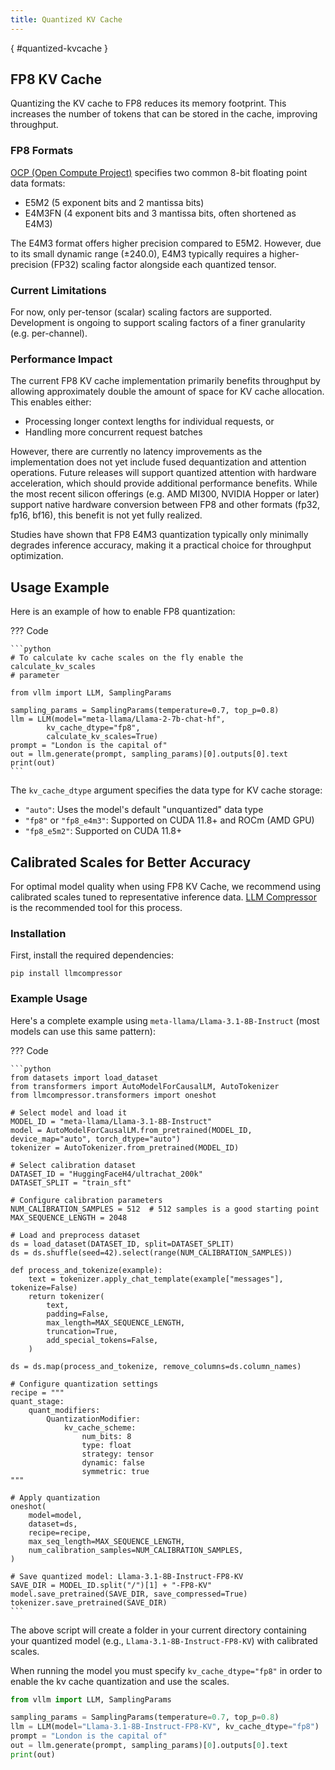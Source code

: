 ```yaml
---
title: Quantized KV Cache
---
```

[](){ #quantized-kvcache }

## FP8 KV Cache

Quantizing the KV cache to FP8 reduces its memory footprint. This increases the number of tokens that can be stored in the cache, improving throughput.

### FP8 Formats

[OCP (Open Compute Project)](https://www.opencompute.org) specifies two common 8-bit floating point data formats:

- E5M2 (5 exponent bits and 2 mantissa bits)
- E4M3FN (4 exponent bits and 3 mantissa bits, often shortened as E4M3)

The E4M3 format offers higher precision compared to E5M2. However, due to its small dynamic range (±240.0), E4M3 typically requires a higher-precision (FP32) scaling factor alongside each quantized tensor.

### Current Limitations

For now, only per-tensor (scalar) scaling factors are supported. Development is ongoing to support scaling factors of a finer granularity (e.g. per-channel).

### Performance Impact

The current FP8 KV cache implementation primarily benefits throughput by allowing approximately double the amount of space for KV cache allocation. This enables either:

- Processing longer context lengths for individual requests, or
- Handling more concurrent request batches

However, there are currently no latency improvements as the implementation does not yet include fused dequantization and attention operations. Future releases will support quantized attention with hardware acceleration, which should provide additional performance benefits. While the most recent silicon offerings (e.g. AMD MI300, NVIDIA Hopper or later) support native hardware conversion between FP8 and other formats (fp32, fp16, bf16), this benefit is not yet fully realized.

Studies have shown that FP8 E4M3 quantization typically only minimally degrades inference accuracy, making it a practical choice for throughput optimization.

## Usage Example

Here is an example of how to enable FP8 quantization:

??? Code

    ```python
    # To calculate kv cache scales on the fly enable the calculate_kv_scales
    # parameter

    from vllm import LLM, SamplingParams

    sampling_params = SamplingParams(temperature=0.7, top_p=0.8)
    llm = LLM(model="meta-llama/Llama-2-7b-chat-hf",
            kv_cache_dtype="fp8",
            calculate_kv_scales=True)
    prompt = "London is the capital of"
    out = llm.generate(prompt, sampling_params)[0].outputs[0].text
    print(out)
    ```

The `kv_cache_dtype` argument specifies the data type for KV cache storage:
- `"auto"`: Uses the model's default "unquantized" data type
- `"fp8"` or `"fp8_e4m3"`: Supported on CUDA 11.8+ and ROCm (AMD GPU)
- `"fp8_e5m2"`: Supported on CUDA 11.8+

## Calibrated Scales for Better Accuracy

For optimal model quality when using FP8 KV Cache, we recommend using calibrated scales tuned to representative inference data. [LLM Compressor](https://github.com/vllm-project/llm-compressor/) is the recommended tool for this process.

### Installation

First, install the required dependencies:

```console
pip install llmcompressor
```

### Example Usage

Here's a complete example using `meta-llama/Llama-3.1-8B-Instruct` (most models can use this same pattern):

??? Code

    ```python
    from datasets import load_dataset
    from transformers import AutoModelForCausalLM, AutoTokenizer
    from llmcompressor.transformers import oneshot

    # Select model and load it
    MODEL_ID = "meta-llama/Llama-3.1-8B-Instruct"
    model = AutoModelForCausalLM.from_pretrained(MODEL_ID, device_map="auto", torch_dtype="auto")
    tokenizer = AutoTokenizer.from_pretrained(MODEL_ID)

    # Select calibration dataset
    DATASET_ID = "HuggingFaceH4/ultrachat_200k"
    DATASET_SPLIT = "train_sft"

    # Configure calibration parameters
    NUM_CALIBRATION_SAMPLES = 512  # 512 samples is a good starting point
    MAX_SEQUENCE_LENGTH = 2048

    # Load and preprocess dataset
    ds = load_dataset(DATASET_ID, split=DATASET_SPLIT)
    ds = ds.shuffle(seed=42).select(range(NUM_CALIBRATION_SAMPLES))

    def process_and_tokenize(example):
        text = tokenizer.apply_chat_template(example["messages"], tokenize=False)
        return tokenizer(
            text,
            padding=False,
            max_length=MAX_SEQUENCE_LENGTH,
            truncation=True,
            add_special_tokens=False,
        )

    ds = ds.map(process_and_tokenize, remove_columns=ds.column_names)

    # Configure quantization settings
    recipe = """
    quant_stage:
        quant_modifiers:
            QuantizationModifier:
                kv_cache_scheme:
                    num_bits: 8
                    type: float
                    strategy: tensor
                    dynamic: false
                    symmetric: true
    """

    # Apply quantization
    oneshot(
        model=model,
        dataset=ds,
        recipe=recipe,
        max_seq_length=MAX_SEQUENCE_LENGTH,
        num_calibration_samples=NUM_CALIBRATION_SAMPLES,
    )

    # Save quantized model: Llama-3.1-8B-Instruct-FP8-KV
    SAVE_DIR = MODEL_ID.split("/")[1] + "-FP8-KV"
    model.save_pretrained(SAVE_DIR, save_compressed=True)
    tokenizer.save_pretrained(SAVE_DIR)
    ```

The above script will create a folder in your current directory containing your quantized model (e.g., `Llama-3.1-8B-Instruct-FP8-KV`) with calibrated scales.

When running the model you must specify `kv_cache_dtype="fp8"` in order to enable the kv cache quantization and use the scales.

```python
from vllm import LLM, SamplingParams

sampling_params = SamplingParams(temperature=0.7, top_p=0.8)
llm = LLM(model="Llama-3.1-8B-Instruct-FP8-KV", kv_cache_dtype="fp8")
prompt = "London is the capital of"
out = llm.generate(prompt, sampling_params)[0].outputs[0].text
print(out)
```
